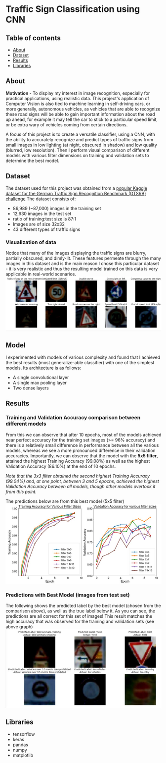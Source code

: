 Traffic Sign Classification using CNN
===

## Table of contents
* [About](#about)
* [Dataset](#dataset)
* [Results](#results)
* [Libraries](#libraries)

## About
<b>Motivation</b> - To display my interest in image recognition, especially for practical applications, using realistic data. This project's application of Computer Vision is also tied to machine learning in self-driving cars, or more generally, autonomous vehicles, as vehicles that are able to recognize these road signs will be able to gain important information about the road up ahead, for example it may tell the car to stick to a particular speed limit, or be extra wary of vehicles coming from certain directions.

A focus of this project is to create a versatile classifier, using a CNN, with the ability to accurately recognize and predict types of traffic signs from small images in low lighting (at night, obscured in shadow) and low quality (blurred, low resolution).
Then I perform visual comparison of different models with various filter dimensions on training and validation sets to determine the best model.

## Dataset
The dataset used for this project was obtained from a [popular Kaggle dataset for the German Traffic Sign Recognition Benchmark (GTSRB) challenge](https://www.kaggle.com/meowmeowmeowmeowmeow/gtsrb-german-traffic-sign) 
The dataset consists of:
* 86,989 (~87,000) images in the training set
* 12,630 images in the test set
* ratio of training:test size is 87:1
* Images are of size 32x32
* 43 different types of traffic signs

### Visualization of data
Notice that many of the images displaying the traffic signs are blurry, partially obscured, and dimly-lit. These features permeate through the many images in this dataset and is the main reason I chose this particular dataset - it is very realistic and thus the resulting model trained on this data is very applicable in real-world scenarios.
![Visualization of training set](./Images/training_set_visualization.JPG)

## Model
I experimented with models of various complexity and found that I achieved the best results (most generalize-able classifier) with one of the simplest models. Its architecture is as follows:
* A single convolutional layer
* A single max pooling layer
* Two dense layers

## Results
### Training and Validation Accuracy comparison between different models
From this we can observe that after 10 epochs, most of the models achieved near perfect accuracy for the training set images (>= 96% accuracy) and there is a relatively small difference in performance between all the various models, whereas we see a more pronounced difference in their validation accuracies. Importantly, we can observe that the model with the **5x5 filter**, attained the highest Training Accuracy (99.08%) as well as the highest Validation Accuracy (86.10%) at the end of 10 epochs. 

*Note that the 3x3 filter obtained the second highest Training Accuracy (99.04%) and, at one point, between 3 and 5 epochs, achieved the highest Validation Accuracy between all models, though other models overtook it from this point.*

The predictions below are from this best model (5x5 filter)
<img src="./Images/model_comparison_train_validation.JPG" width="800"/>

### Predictions with Best Model (images from test set)
The following shows the predicted label by the best model (chosen from the comparison above), as well as the true label below it. As you can see, the predictions are all correct for this set of images! This result matches the high accuracy that was observed for the training and validation sets (see above graph)
![Test predictions](./Images/test_predictions.JPG)


## Libraries
* tensorflow
* keras
* pandas
* numpy
* matplotlib
